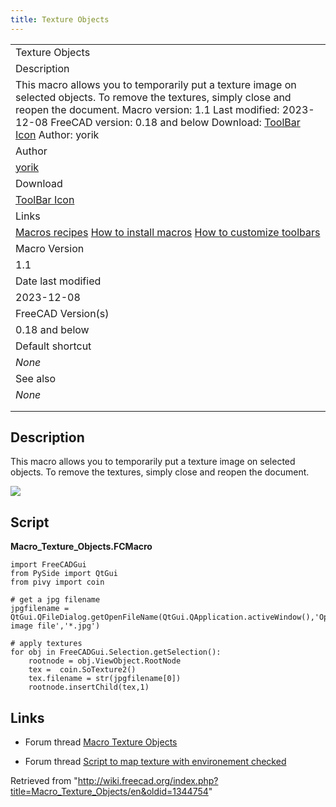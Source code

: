 ```yaml
---
title: Texture Objects
---
```


|                                                                                                                                                                                                                                                                                                                                 |
| ------------------------------------------------------------------------------------------------------------------------------------------------------------------------------------------------------------------------------------------------------------------------------------------------------------------------------- |
| Texture Objects                                                                                                                                                                                                                                                                                                                 |
| Description                                                                                                                                                                                                                                                                                                                     |
| This macro allows you to temporarily put a texture image on selected objects. To remove the textures, simply close and reopen the document. Macro version: 1.1 Last modified: 2023-12-08 FreeCAD version: 0.18 and below Download: [ToolBar Icon](https://wiki.freecad.org/images/d/da/Macro_Texture_Objects.png) Author: yorik |
| Author                                                                                                                                                                                                                                                                                                                          |
| [yorik](/User:Yorik "User:Yorik")                                                                                                                                                                                                                                                                                               |
| Download                                                                                                                                                                                                                                                                                                                        |
| [ToolBar Icon](https://wiki.freecad.org/images/d/da/Macro_Texture_Objects.png)                                                                                                                                                                                                                                                  |
| Links                                                                                                                                                                                                                                                                                                                           |
| [Macros recipes](/Macros_recipes "Macros recipes") [How to install macros](/How_to_install_macros "How to install macros") [How to customize toolbars](/Customize_Toolbars "Customize Toolbars")                                                                                                                                |
| Macro Version                                                                                                                                                                                                                                                                                                                   |
| 1.1                                                                                                                                                                                                                                                                                                                             |
| Date last modified                                                                                                                                                                                                                                                                                                              |
| 2023-12-08                                                                                                                                                                                                                                                                                                                      |
| FreeCAD Version(s)                                                                                                                                                                                                                                                                                                              |
| 0.18 and below                                                                                                                                                                                                                                                                                                                  |
| Default shortcut                                                                                                                                                                                                                                                                                                                |
| _None_                                                                                                                                                                                                                                                                                                                          |
| See also                                                                                                                                                                                                                                                                                                                        |
| _None_                                                                                                                                                                                                                                                                                                                          |
|                                                                                                                                                                                                                                                                                                                                 |
|                                                                                                                                                                                                                                                                                                                                 |

## Description

This macro allows you to temporarily put a texture image on selected objects. To remove the textures, simply close and reopen the document.

![](/images/Textured_objects.jpg)

## Script

**Macro_Texture_Objects.FCMacro**

```
import FreeCADGui
from PySide import QtGui
from pivy import coin

# get a jpg filename
jpgfilename = QtGui.QFileDialog.getOpenFileName(QtGui.QApplication.activeWindow(),'Open image file','*.jpg')

# apply textures
for obj in FreeCADGui.Selection.getSelection():
    rootnode = obj.ViewObject.RootNode
    tex =  coin.SoTexture2()
    tex.filename = str(jpgfilename[0])
    rootnode.insertChild(tex,1)
```

## Links

- Forum thread [Macro Texture Objects](https://forum.freecadweb.org/viewtopic.php?t=7216)

- Forum thread [Script to map texture with environement checked](https://forum.freecadweb.org/viewtopic.php?f=3&t=28795)

Retrieved from "<http://wiki.freecad.org/index.php?title=Macro_Texture_Objects/en&oldid=1344754>"
